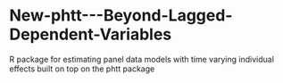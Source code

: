 # New-phtt---Beyond-Lagged-Dependent-Variables
R package for estimating panel data models with time varying individual effects built on top on the phtt package
